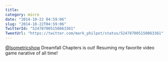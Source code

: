 ```yaml
---
title: 
category: micro
date: "2014-10-22 04:59:06"
slug: "2014-10-22T04:59:06"
TwitterId: "524787005150863361"
TweetUrl: "https://twitter.com/mark_philpot/status/524787005150863361"
---
```


[@Isometricshow](https://twitter.com/Isometricshow) Dreamfall Chapters is out!
Resuming my favorite video game narative of all time!
